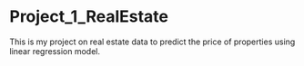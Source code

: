 # Project_1_RealEstate
This is my project  on real estate data to predict the price of properties using linear regression model.
